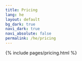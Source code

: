 ```yaml
---
title: Pricing
lang: he
layout: default
bg_dark: true
navi_dark: true
navi_absolute: false
permalink: /he/pricing
---
```


{% include pages/pricing.html %}
